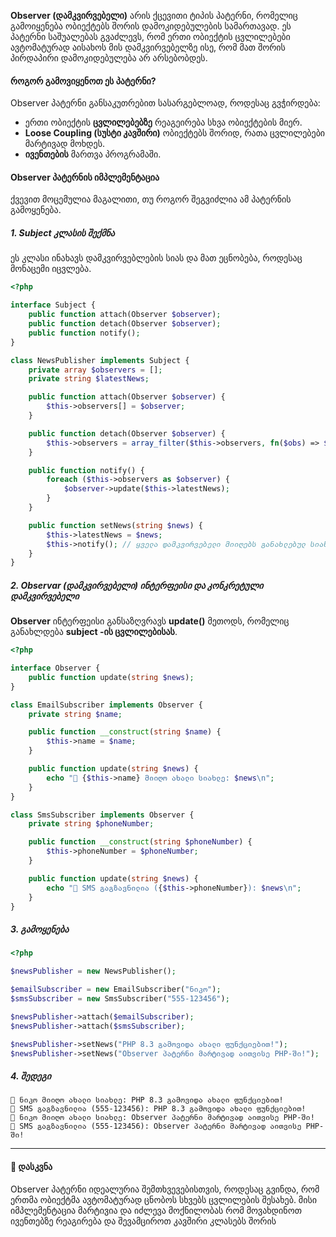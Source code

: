 **Observer (დამკვირვებელი)** არის ქცევითი ტიპის პატერნი, რომელიც გამოიყენება ობიექტებს შორის დამოკიდებულების სამართავად. ეს პატერნი საშუალებას გვაძლევს, რომ ერთი ობიექტის ცვლილებები ავტომატურად აისახოს მის დამკვირვებელზე ისე, რომ მათ შორის პირდაპირი დამოკიდებულება არ არსებობდეს.

#### როგორ გამოვიყენოთ ეს პატერნი?

Observer პატერნი განსაკუთრებით სასარგებლოად, როდესაც გვჭირდება:
- ერთი ობიექტის **ცვლილებებზე** რეაგეირება სხვა ობიექტების მიერ.
- **Loose Coupling (სუსტი კავშირი)** ობიექტებს შორიდ, რათა ცვლილებები მარტივად მოხდეს.
- **ივენთების** მართვა პროგრამაში.

#### Observer პატერნის იმპლემენტაცია

ქვევით მოცემულია მაგალითი, თუ როგორ შეგვიძლია ამ პატერნის გამოყენება.

##### 1. Subject კლასის შექმნა

ეს კლასი ინახავს დამკვირვებლების სიას და მათ ეცნობება, როდესაც მონაცემი იცვლება.
```php
<?php

interface Subject {
    public function attach(Observer $observer);
    public function detach(Observer $observer);
    public function notify();
}

class NewsPublisher implements Subject {
    private array $observers = [];
    private string $latestNews;

    public function attach(Observer $observer) {
        $this->observers[] = $observer;
    }

    public function detach(Observer $observer) {
        $this->observers = array_filter($this->observers, fn($obs) => $obs !== $observer);
    }

    public function notify() {
        foreach ($this->observers as $observer) {
            $observer->update($this->latestNews);
        }
    }

    public function setNews(string $news) {
        $this->latestNews = $news;
        $this->notify(); // ყველა დამკვირვებელი მიიღებს განახლებულ სიახლეს
    }
}
```

##### 2. Observar (დამკვირვებელი) ინტერფეისი და კონკრეტული დამკვირვებელი

**Observer** ინტერფეისი განსაზღვრავს **update()** მეთოდს, რომელიც განახლდება **subject -ის ცვლილებისას**.

```php
<?php

interface Observer {
    public function update(string $news);
}

class EmailSubscriber implements Observer {
    private string $name;

    public function __construct(string $name) {
        $this->name = $name;
    }

    public function update(string $news) {
        echo "📧 {$this->name} მიიღო ახალი სიახლე: $news\n";
    }
}

class SmsSubscriber implements Observer {
    private string $phoneNumber;

    public function __construct(string $phoneNumber) {
        $this->phoneNumber = $phoneNumber;
    }

    public function update(string $news) {
        echo "📲 SMS გაგზავნილია ({$this->phoneNumber}): $news\n";
    }
}
```

##### 3. გამოყენება
```php
<?php

$newsPublisher = new NewsPublisher();

$emailSubscriber = new EmailSubscriber("ნიკო");
$smsSubscriber = new SmsSubscriber("555-123456");

$newsPublisher->attach($emailSubscriber);
$newsPublisher->attach($smsSubscriber);

$newsPublisher->setNews("PHP 8.3 გამოვიდა ახალი ფუნქციებით!");
$newsPublisher->setNews("Observer პატერნი მარტივად აითვისე PHP-ში!");
```


##### 4. შედეგი

```
📧 ნიკო მიიღო ახალი სიახლე: PHP 8.3 გამოვიდა ახალი ფუნქციებით!
📲 SMS გაგზავნილია (555-123456): PHP 8.3 გამოვიდა ახალი ფუნქციებით!
📧 ნიკო მიიღო ახალი სიახლე: Observer პატერნი მარტივად აითვისე PHP-ში!
📲 SMS გაგზავნილია (555-123456): Observer პატერნი მარტივად აითვისე PHP-ში!
```

---

#### 🚀 დასკვნა

Observer პატერნი იდეალურია შემთხვევებისთვის, როდესაც გვინდა, რომ ერთმა ობიექტმა ავტომატურად ცნობოს სხვებს ცვლილების შესახებ. მისი იმპლემენტაცია მარტივია და იძლევა მოქნილობას რომ მოვახდინოთ ივენთებზე რეაგირება და შევამციროთ კავშირი კლასებს შორის